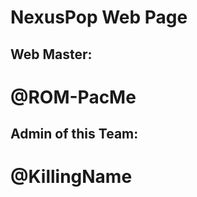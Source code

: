 # NexusPop Web Page

Web Master:
-------------
# @ROM-PacMe

Admin of this Team:
--------------------
# @KillingName
